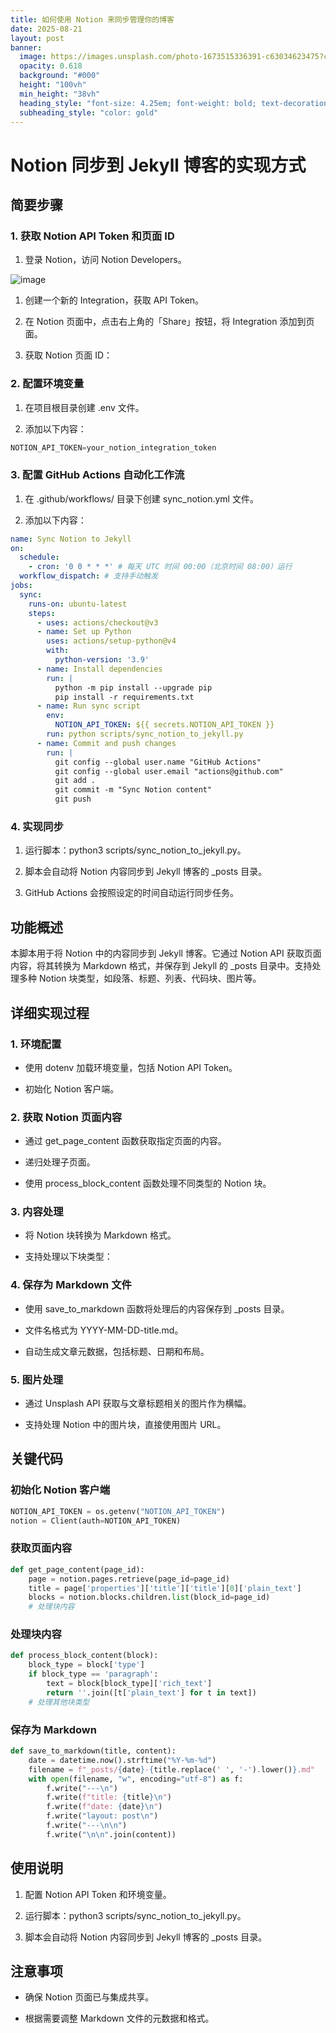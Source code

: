 ```yaml
---
title: 如何使用 Notion 来同步管理你的博客
date: 2025-08-21
layout: post
banner:
  image: https://images.unsplash.com/photo-1673515336391-c63034623475?crop=entropy&cs=tinysrgb&fit=max&fm=jpg&ixid=M3w2OTIwMzJ8MHwxfHJhbmRvbXx8fHx8fHx8fDE3NTU4MTQ4NTB8&ixlib=rb-4.1.0&q=80&w=1080
  opacity: 0.618
  background: "#000"
  height: "100vh"
  min_height: "38vh"
  heading_style: "font-size: 4.25em; font-weight: bold; text-decoration: underline"
  subheading_style: "color: gold"
---
```


# Notion 同步到 Jekyll 博客的实现方式

## 简要步骤

### 1. 获取 Notion API Token 和页面 ID

1. 登录 Notion，访问 Notion Developers。

![image](https://prod-files-secure.s3.us-west-2.amazonaws.com/a7a0cc5a-89b9-4cda-8686-1fba0ca52f40/d19c1afe-dea5-4312-9333-786b0ba83054/image.png?X-Amz-Algorithm=AWS4-HMAC-SHA256&X-Amz-Content-Sha256=UNSIGNED-PAYLOAD&X-Amz-Credential=ASIAZI2LB4662PQ3NVYT%2F20250821%2Fus-west-2%2Fs3%2Faws4_request&X-Amz-Date=20250821T222050Z&X-Amz-Expires=3600&X-Amz-Security-Token=IQoJb3JpZ2luX2VjEK7%2F%2F%2F%2F%2F%2F%2F%2F%2F%2FwEaCXVzLXdlc3QtMiJHMEUCID8Y%2FpU8swJy77zPi4WAhDsXItOc2IPceMmqXY%2BANkatAiEA62B4MP4ggBlqwY8SExEvH5LnFDKidAReeP7EoeV3XhIqiAQI9%2F%2F%2F%2F%2F%2F%2F%2F%2F%2F%2FARAAGgw2Mzc0MjMxODM4MDUiDBPJKYbgXt1GZuKaISrcA%2FC%2Bp4IJ6od5GimJJuXRvoT4XwnFzBHrN0U9WtQ92FFMd5VUaU3zUOU6Ua9XfSnY68uTuP%2FiUyJfN4PUJi4jokFgy0GsT%2FufaQJGZZi%2FkvzaZ9We81%2BOU6rE8PEotal%2FXWdEFAfsOCTpg3yV8O5TTpYYz5q5nld2efHzUXeI5tzEk5cSpY5Zmz8PNr%2FdBqZJalCH5nLCPYHWbwdUvILxZx3OzF6p5RkCE2DAzJpF%2BQ93FBkSW%2B3YYlbgs2%2BhCLFNsSllPDn5g7Gb%2FFsU1mMgG3RvTwkEZCVB7suHEljXxUqoBRRHr3xvkI6i8hI5G99MkKSULRdjQvs5qtRIUAqzRVMRTrgKYMgfQuICsNqMlmmXOMJfT44P%2FjUSmMcVaCk725pq94zyaGlVDCb1DVrkakKoeH6lWvSchJ1vu5X%2FdYxQv2fN0lVbKrNxbc%2B%2BFBBpJDWzRulNedAtdsx8x35LVsl25da4CA2YMjftrSd2LPLbDfCAMogYdIz6HEnIstjQiA1Xftixk%2B3B25qQI4gFGZOA4jSXtinXTILbYCurWNFFqUtBcfiZgXH%2BgGEVGg9NQ8ry3%2BbeY9SrK7byVhMJS2iWr%2FS6BE089plceZlKQf8eNp8h%2FooyWQtjy28QMLimnsUGOqUBJcTJel%2FI3z7YYGvC7UBp%2BPm4UxjQG9R7ok3o4prBfQ64C4kVkZDyhCuxHWjfXE7iOWjdODzojWAg2TnZ%2B0rSu2jrIcHMJCzbScBWoobLkb5HvAXuFvKSpo0FFZsN9CnXkq0onxxtsSLEQ2DLCErTac%2BdRRBprzKAi9sU8Rq20H%2FxqDZcvHJgH%2BCAas8Y0uQxaOMzp%2BSGI%2B%2BrT%2B8kJvE4sXOy1ZLP&X-Amz-Signature=97c39b5f19fce0d89ce1a19373719b9e41d5023ff0af7cafa90f2743cad74309&X-Amz-SignedHeaders=host&x-amz-checksum-mode=ENABLED&x-id=GetObject)

1. 创建一个新的 Integration，获取 API Token。

1. 在 Notion 页面中，点击右上角的「Share」按钮，将 Integration 添加到页面。

1. 获取 Notion 页面 ID：


### 2. 配置环境变量

1. 在项目根目录创建 .env 文件。

1. 添加以下内容：

```javascript
NOTION_API_TOKEN=your_notion_integration_token
```

### 3. 配置 GitHub Actions 自动化工作流

1. 在 .github/workflows/ 目录下创建 sync_notion.yml 文件。

1. 添加以下内容：

```yaml
name: Sync Notion to Jekyll
on:
  schedule:
    - cron: '0 0 * * *' # 每天 UTC 时间 00:00（北京时间 08:00）运行
  workflow_dispatch: # 支持手动触发
jobs:
  sync:
    runs-on: ubuntu-latest
    steps:
      - uses: actions/checkout@v3
      - name: Set up Python
        uses: actions/setup-python@v4
        with:
          python-version: '3.9'
      - name: Install dependencies
        run: |
          python -m pip install --upgrade pip
          pip install -r requirements.txt
      - name: Run sync script
        env:
          NOTION_API_TOKEN: ${{ secrets.NOTION_API_TOKEN }}
        run: python scripts/sync_notion_to_jekyll.py
      - name: Commit and push changes
        run: |
          git config --global user.name "GitHub Actions"
          git config --global user.email "actions@github.com"
          git add .
          git commit -m "Sync Notion content"
          git push
```

### 4. 实现同步

1. 运行脚本：python3 scripts/sync_notion_to_jekyll.py。

1. 脚本会自动将 Notion 内容同步到 Jekyll 博客的 _posts 目录。

1. GitHub Actions 会按照设定的时间自动运行同步任务。

## 功能概述

本脚本用于将 Notion 中的内容同步到 Jekyll 博客。它通过 Notion API 获取页面内容，将其转换为 Markdown 格式，并保存到 Jekyll 的 _posts 目录中。支持处理多种 Notion 块类型，如段落、标题、列表、代码块、图片等。

## 详细实现过程

### 1. 环境配置

- 使用 dotenv 加载环境变量，包括 Notion API Token。

- 初始化 Notion 客户端。

### 2. 获取 Notion 页面内容

- 通过 get_page_content 函数获取指定页面的内容。

- 递归处理子页面。

- 使用 process_block_content 函数处理不同类型的 Notion 块。

### 3. 内容处理

- 将 Notion 块转换为 Markdown 格式。

- 支持处理以下块类型：


### 4. 保存为 Markdown 文件

- 使用 save_to_markdown 函数将处理后的内容保存到 _posts 目录。

- 文件名格式为 YYYY-MM-DD-title.md。

- 自动生成文章元数据，包括标题、日期和布局。

### 5. 图片处理

- 通过 Unsplash API 获取与文章标题相关的图片作为横幅。

- 支持处理 Notion 中的图片块，直接使用图片 URL。

## 关键代码

### 初始化 Notion 客户端

```python
NOTION_API_TOKEN = os.getenv("NOTION_API_TOKEN")
notion = Client(auth=NOTION_API_TOKEN)
```

### 获取页面内容

```python
def get_page_content(page_id):
    page = notion.pages.retrieve(page_id=page_id)
    title = page['properties']['title']['title'][0]['plain_text']
    blocks = notion.blocks.children.list(block_id=page_id)
    # 处理块内容
```

### 处理块内容

```python
def process_block_content(block):
    block_type = block['type']
    if block_type == 'paragraph':
        text = block[block_type]['rich_text']
        return ''.join([t['plain_text'] for t in text])
    # 处理其他块类型
```

### 保存为 Markdown

```python
def save_to_markdown(title, content):
    date = datetime.now().strftime("%Y-%m-%d")
    filename = f"_posts/{date}-{title.replace(' ', '-').lower()}.md"
    with open(filename, "w", encoding="utf-8") as f:
        f.write("---\n")
        f.write(f"title: {title}\n")
        f.write(f"date: {date}\n")
        f.write("layout: post\n")
        f.write("---\n\n")
        f.write("\n\n".join(content))
```

## 使用说明

1. 配置 Notion API Token 和环境变量。

1. 运行脚本：python3 scripts/sync_notion_to_jekyll.py。

1. 脚本会自动将 Notion 内容同步到 Jekyll 博客的 _posts 目录。

## 注意事项

- 确保 Notion 页面已与集成共享。

- 根据需要调整 Markdown 文件的元数据和格式。